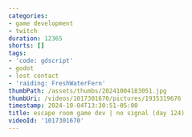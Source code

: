 ```yaml
---
categories:
- game development
- twitch
duration: 12365
shorts: []
tags:
- 'code: gdscript'
- godot
- lost contact
- 'raiding: FreshWaterFern'
thumbPath: /assets/thumbs/20241004183051.jpg
thumbUri: /videos/1017301670/pictures/1935319676
timestamp: 2024-10-04T13:30:51-05:00
title: escape room game dev | no signal (day 124)
videoId: '1017301670'
---
```

